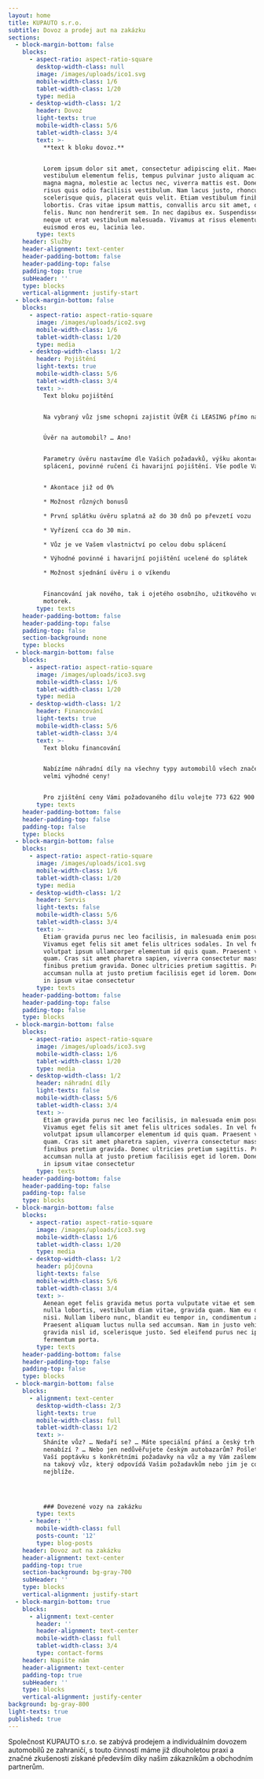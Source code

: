 ```yaml
---
layout: home
title: KUPAUTO s.r.o.
subtitle: Dovoz a prodej aut na zakázku
sections:
  - block-margin-bottom: false
    blocks:
      - aspect-ratio: aspect-ratio-square
        desktop-width-class: null
        image: /images/uploads/ico1.svg
        mobile-width-class: 1/6
        tablet-width-class: 1/20
        type: media
      - desktop-width-class: 1/2
        header: Dovoz
        light-texts: true
        mobile-width-class: 5/6
        tablet-width-class: 3/4
        text: >-
          **text k bloku dovoz.**


          Lorem ipsum dolor sit amet, consectetur adipiscing elit. Maecenas
          vestibulum elementum felis, tempus pulvinar justo aliquam ac. Nam
          magna magna, molestie ac lectus nec, viverra mattis est. Donec rhoncus
          risus quis odio facilisis vestibulum. Nam lacus justo, rhoncus non
          scelerisque quis, placerat quis velit. Etiam vestibulum finibus
          lobortis. Cras vitae ipsum mattis, convallis arcu sit amet, ornare
          felis. Nunc non hendrerit sem. In nec dapibus ex. Suspendisse varius
          neque ut erat vestibulum malesuada. Vivamus at risus elementum,
          euismod eros eu, lacinia leo.
        type: texts
    header: Služby
    header-alignment: text-center
    header-padding-bottom: false
    header-padding-top: false
    padding-top: true
    subHeader: ''
    type: blocks
    vertical-alignment: justify-start
  - block-margin-bottom: false
    blocks:
      - aspect-ratio: aspect-ratio-square
        image: /images/uploads/ico2.svg
        mobile-width-class: 1/6
        tablet-width-class: 1/20
        type: media
      - desktop-width-class: 1/2
        header: Pojištění
        light-texts: true
        mobile-width-class: 5/6
        tablet-width-class: 3/4
        text: >-
          Text bloku pojištění


          Na vybraný vůz jsme schopni zajistit ÚVĚR či LEASING přímo na místě.


          Úvěr na automobil? … Ano!


          Parametry úvěru nastavíme dle Vašich požadavků, výšku akontace, dobu
          splácení, povinné ručení či havarijní pojištění. Vše podle Vás!


          * Akontace již od 0%

          * Možnost různých bonusů

          * První splátku úvěru splatná až do 30 dnů po převzetí vozu

          * Vyřízení cca do 30 min.

          * Vůz je ve Vašem vlastnictví po celou dobu splácení

          * Výhodné povinné i havarijní pojištění ucelené do splátek

          * Možnost sjednání úvěru i o víkendu


          Financování jak nového, tak i ojetého osobního, užitkového vozu,
          motorek.
        type: texts
    header-padding-bottom: false
    header-padding-top: false
    padding-top: false
    section-background: none
    type: blocks
  - block-margin-bottom: false
    blocks:
      - aspect-ratio: aspect-ratio-square
        image: /images/uploads/ico3.svg
        mobile-width-class: 1/6
        tablet-width-class: 1/20
        type: media
      - desktop-width-class: 1/2
        header: Financování
        light-texts: true
        mobile-width-class: 5/6
        tablet-width-class: 3/4
        text: >-
          Text bloku financování


          Nabízíme náhradní díly na všechny typy automobilů všech značek za
          velmi výhodné ceny!


          Pro zjištění ceny Vámi požadovaného dílu volejte 773 622 900
        type: texts
    header-padding-bottom: false
    header-padding-top: false
    padding-top: false
    type: blocks
  - block-margin-bottom: false
    blocks:
      - aspect-ratio: aspect-ratio-square
        image: /images/uploads/ico1.svg
        mobile-width-class: 1/6
        tablet-width-class: 1/20
        type: media
      - desktop-width-class: 1/2
        header: Servis
        light-texts: false
        mobile-width-class: 5/6
        tablet-width-class: 3/4
        text: >-
          Etiam gravida purus nec leo facilisis, in malesuada enim posuere.
          Vivamus eget felis sit amet felis ultrices sodales. In vel felis
          volutpat ipsum ullamcorper elementum id quis quam. Praesent vitae mi
          quam. Cras sit amet pharetra sapien, viverra consectetur massa. Nam
          finibus pretium gravida. Donec ultricies pretium sagittis. Proin
          accumsan nulla at justo pretium facilisis eget id lorem. Donec iaculis
          in ipsum vitae consectetur
        type: texts
    header-padding-bottom: false
    header-padding-top: false
    padding-top: false
    type: blocks
  - block-margin-bottom: false
    blocks:
      - aspect-ratio: aspect-ratio-square
        image: /images/uploads/ico3.svg
        mobile-width-class: 1/6
        tablet-width-class: 1/20
        type: media
      - desktop-width-class: 1/2
        header: náhradní díly
        light-texts: false
        mobile-width-class: 5/6
        tablet-width-class: 3/4
        text: >-
          Etiam gravida purus nec leo facilisis, in malesuada enim posuere.
          Vivamus eget felis sit amet felis ultrices sodales. In vel felis
          volutpat ipsum ullamcorper elementum id quis quam. Praesent vitae mi
          quam. Cras sit amet pharetra sapien, viverra consectetur massa. Nam
          finibus pretium gravida. Donec ultricies pretium sagittis. Proin
          accumsan nulla at justo pretium facilisis eget id lorem. Donec iaculis
          in ipsum vitae consectetur
        type: texts
    header-padding-bottom: false
    header-padding-top: false
    padding-top: false
    type: blocks
  - block-margin-bottom: false
    blocks:
      - aspect-ratio: aspect-ratio-square
        image: /images/uploads/ico3.svg
        mobile-width-class: 1/6
        tablet-width-class: 1/20
        type: media
      - desktop-width-class: 1/2
        header: půjčovna
        light-texts: false
        mobile-width-class: 5/6
        tablet-width-class: 3/4
        text: >-
          Aenean eget felis gravida metus porta vulputate vitae et sem. Duis id
          nulla lobortis, vestibulum diam vitae, gravida quam. Nam eu dignissim
          nisi. Nullam libero nunc, blandit eu tempor in, condimentum at neque.
          Praesent aliquam luctus nulla sed accumsan. Nam in justo vehicula,
          gravida nisl id, scelerisque justo. Sed eleifend purus nec ipsum
          fermentum porta.
        type: texts
    header-padding-bottom: false
    header-padding-top: false
    padding-top: false
    type: blocks
  - block-margin-bottom: false
    blocks:
      - alignment: text-center
        desktop-width-class: 2/3
        light-texts: true
        mobile-width-class: full
        tablet-width-class: 1/2
        text: >-
          Sháníte vůz? … Nedaří se? … Máte speciální přání a český trh jej
          nenabízí ? … Nebo jen nedůvěřujete českým autobazarům? Pošlete nám
          Vaší poptávku s konkrétními požadavky na vůz a my Vám zašleme nabídku
          na takový vůz, který odpovídá Vašim požadavkům nebo jim je co
          nejblíže.




          ### Dovezené vozy na zakázku
        type: texts
      - header: ''
        mobile-width-class: full
        posts-count: '12'
        type: blog-posts
    header: Dovoz aut na zakázku
    header-alignment: text-center
    padding-top: true
    section-background: bg-gray-700
    subHeader: ''
    type: blocks
    vertical-alignment: justify-start
  - block-margin-bottom: true
    blocks:
      - alignment: text-center
        header: ''
        header-alignment: text-center
        mobile-width-class: full
        tablet-width-class: 3/4
        type: contact-forms
    header: Napište nám
    header-alignment: text-center
    padding-top: true
    subHeader: ''
    type: blocks
    vertical-alignment: justify-center
background: bg-gray-800
light-texts: true
published: true
---
```

Společnost KUPAUTO s.r.o. se zabývá prodejem a individuálním dovozem automobilů ze zahraničí, s touto činností máme již dlouholetou praxi a značné zkušenosti získané především díky našim zákazníkům a obchodním partnerům.

